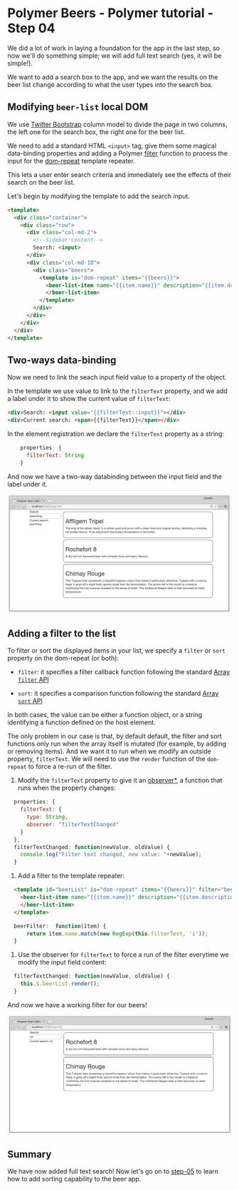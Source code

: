 # Polymer Beers - Polymer tutorial - Step 04

We did a lot of work in laying a foundation for the app in the last step, so now we'll do something simple; 
we will add full text search (yes, it will be simple!). 

We want to add a search box to the app, and we want the results on the beer list change according to what the user types into the search box.

## Modifying `beer-list` local DOM

We use [Twitter Bootstrap](http://getbootstrap.com) column model to divide the page in two columns, the left one for the search box, the right one for the beer list.

We need to add a standard HTML `<input>` tag, give them some magical data-binding properties and adding a Polymer [filter](https://www.polymer-project.org/1.0/docs/devguide/templates.html#filtering-and-sorting-lists) function to process the input for the [dom-repeat](https://www.polymer-project.org/1.0/docs/devguide/templates.html#dom-repeat) template repeater.

This lets a user enter search criteria and immediately see the effects of their search on the beer list.  

Let's begin by modifying the template to add the search input.

```html
<template>
  <div class="container">
    <div class="row">
      <div class="col-md-2">
        <!--Sidebar content-->
        Search: <input>
      </div>
      <div class="col-md-10">
        <div class="beers">
          <template is="dom-repeat" items="{{beers}}">
            <beer-list-item name="{{item.name}}" description="{{item.description}}">
            </beer-list-item>
          </template>
        </div>
      </div>
    </div>
  </div>  
</template>
```

## Two-ways data-binding

Now we need to link the seach input field value to a property of the object.

In the template we use value to link to the `filterText` property, and we add a label
under it to show the current value of `filterText`:

```html
<div>Search: <input value="{{filterText::input}}"></div>
<div>Current search: <span>{{filterText}}</span></div>

```

In the element registration we declare the `filterText` property as a string:

```javascript
    properties: {
      filterText: String
    }
```
And now we have a two-way databinding between the input field and the label under it.

![Screenshot](/img/step-04_01.jpg)

## Adding a filter to the list

To filter or sort the displayed items in your list, we specify a `filter` or `sort` property on the dom-repeat (or both):

+ `filter`: it specifies a filter callback function following the standard [Array `filter` API](https://developer.mozilla.org/en-US/docs/Web/JavaScript/Reference/Global_Objects/Array/filter)

+ `sort`: it specifies a comparison function following the standard [Array `sort` API](https://developer.mozilla.org/en-US/docs/Web/JavaScript/Reference/Global_Objects/Array/sort)

In both cases, the value can be either a function object, or a string identifying a function defined on the host element.

The only problem in our case is that, by default default, the filter and sort functions only run when the array itself is mutated (for example, by adding or removing items). And we want it to run when we modify an outside property, `filterText`. We will need to use the `render` function of the `dom-repeat` to force a re-run of the filter.


1. Modify the `filterText` property to give it an [observer*](https://www.polymer-project.org/1.0/docs/devguide/properties.html#change-callbacks), a function that runs when the property changes:

  ```javascript
    properties: {
      filterText: {
        type: String,
        observer: "filterTextChanged"
      }
    },
    filterTextChanged: function(newValue, oldValue) {
      console.log("Filter text changed, new value: "+newValue);
    }
  ```

1. Add a filter to the template repeater:

  ```html
    <template id="beerList" is="dom-repeat" items="{{beers}}" filter="beerFilter">
      <beer-list-item name="{{item.name}}" description="{{item.description}}">
      </beer-list-item>
    </template>
  ```

  ```javascript
    beerFilter:  function(item) {
        return item.name.match(new RegExp(this.filterText, 'i'));
    }
  ```   

1. Use the observer for `filterText` to force a run of the filter everytime we modify the input field content:

  ```javascript
    filterTextChanged: function(newValue, oldValue) {
      this.$.beerList.render();
    }
  ```

And now we have a working filter for our beers!

![Screenshot](/img/step-04_02.jpg)

## Summary ##

We have now added full text search! Now let's go on to [step-05](../step-05) to learn how to add sorting capability to the beer app.